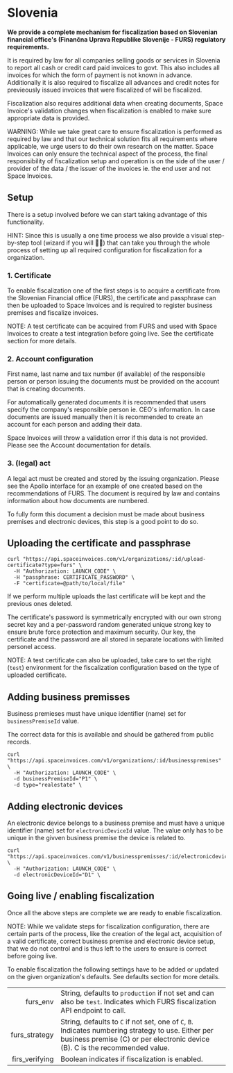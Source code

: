 # Slovenia

**We provide a complete mechanism for fiscalization based on Slovenian financial office's (Finančna Uprava Republike Slovenije - FURS) regulatory requirements.**

It is required by law for all companies selling goods or services in Slovenia to report all cash or credit card paid invoices to govt. This also includes all invoices for which the form of payment is not known in advance. Additionally it is also required to fiscalize all advances and credit notes for previeously issued invoices that were fiscalized of will be fiscalized.

Fiscalization also requires additional data when creating documents, Space Invoice's validation changes when fiscalization is enabled to make sure appropriate data is provided.

WARNING: While we take great care to ensure fiscalization is performed as required by law and that our technical solution fits all requirements where applicable, we urge users to do their own research on the matter. Space Invoices can only ensure the technical aspect of the process, the final responsibility of fiscalization setup and operation is on the side of the user / provider of the data / the issuer of the invoices ie. the end user and not Space Invoices.

## Setup

There is a setup involved before we can start taking advantage of this functionality.

HINT: Since this is usually a one time process we also provide a visual step-by-step tool (wizard if you will 🧙‍♂️) that can take you through the whole process of setting up all required configuration for fiscalization for a organization.

### 1. Certificate

To enable fiscalization one of the first steps is to acquire a certificate from the Slovenian Financial office (FURS), the certificate and passphrase can then be uploaded to Space Invoices and is required to register business premises and fiscalize invoices.

NOTE: A test certificate can be acquired from FURS and used with Space Invoices to create a test integration before going live. See the certificate section for more details.

### 2. Account configuration

First name, last name and tax number (if available) of the responsible person or person issuing the documents must be provided on the account that is creating documents.

For automatically generated documents it is recommended that users specify the company's responsible person ie. CEO's information. In case documents are issued manually then it is recommended to create an account for each person and adding their data.

Space Invoices will throw a validation error if this data is not provided. Please see the Account documentation for details.

### 3. (legal) act

A legal act must be created and stored by the issuing organization. Please see the Apollo interface for an example of one created based on the recommendations of FURS. The document is required by law and contains information about how documents are numbered.

To fully form this document a decision must be made about business premises and electronic devices, this step is a good point to do so.

## Uploading the certificate and passphrase

```shell
curl "https://api.spaceinvoices.com/v1/organizations/:id/upload-certificate?type=furs" \
  -H "Authorization: LAUNCH_CODE" \
  -H "passphrase: CERTIFICATE_PASSWORD" \
  -F "certificate=@path/to/local/file"
```

If we perform multiple uploads the last certificate will be kept and the previous ones deleted.

The certificate's password is symmetrically encrypted with our own strong secret key and a per-password random generated unique strong key to ensure brute force protection and maximum security. Our key, the certificate and the password are all stored in separate locations with limited personel access.

NOTE: A test certificate can also be uploaded, take care to set the right (`test`) environment for the fiscalization configuration based on the type of uploaded certificate.

## Adding business premisses

Business premieses must have unique identifier (name) set for `businessPremiseId` value.

The correct data for this is available and should be gathered from public records.

```shell
curl "https://api.spaceinvoices.com/v1/organizations/:id/businesspremises" \
  -H "Authorization: LAUNCH_CODE" \
  -d businessPremiseId="P1" \
  -d type="realestate" \
```

## Adding electronic devices

An electronic device belongs to a business premise and must have a unique identifier (name) set for `electronicDeviceId` value. The value only has to be unique in the givven business premise the device is related to.

```shell
curl "https://api.spaceinvoices.com/v1/businesspremisses/:id/electronicdevices" \
  -H "Authorization: LAUNCH_CODE" \
  -d electronicDeviceId="D1" \
```

## Going live / enabling fiscalization

Once all the above steps are complete we are ready to enable fiscalization.

NOTE: While we validate steps for fiscalization configuration, there are certain parts of the process, like the creation of the legal act, acquisition of a valid certificate, correct business premise and electronic device setup, that we do not control and is thus left to the users to ensure is correct before going live.

To enable fiscalization the following settings have to be added or updated on the given organization's defaults. See defaults section for more details.

|                |                                                                                                                                                                                     |
| -------------: | ----------------------------------------------------------------------------------------------------------------------------------------------------------------------------------- |
|       furs_env | String, defaults to `production` if not set and can also be `test`. Indicates which FURS fiscalization API endpoint to call.                                                        |
|  furs_strategy | String, defaults to `C` if not set, one of `C`, `B`. Indicates numbering strategy to use. Either per business premise (C) or per electronic device (B). C is the recommended value. |
| firs_verifying | Boolean indicates if fiscalization is enabled.                                                                                                                                      |
